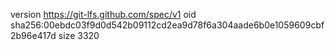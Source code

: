 version https://git-lfs.github.com/spec/v1
oid sha256:00ebdc03f9d0d542b09112cd2ea9d78f6a304aade6b0e1059609cbf2b96e417d
size 3320
